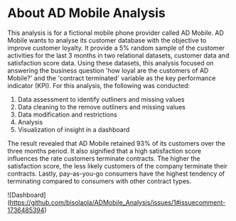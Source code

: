 # About AD Mobile Analysis
This analysis is for a fictional mobile phone provider called AD Mobile. AD Mobile wants to analyse its customer database with the objective to improve customer loyalty. 
It provide a 5% random sample of the customer activities for the last 3 months in two relational datasets, customer data and satisfaction score data. Using these datasets,
this analysis focused on answering the business question 'how loyal are the customers of AD Mobile?' and the 'contract terminated' variable as the key performance indicator (KPI). 
For this analysis, the following was conducted: 
1. Data assessment to identify outliners and missing values
2. Data cleaning to the remove outliners and missing values 
3. Data modification and restrictions
4. Analysis
5. Visualization of insight in a dashboard 

The result revealed that AD Mobile retained 93% of its customers over the three months period.
It also signified that a high satisfaction score influences the rate customers terminate contracts. The higher the satisfaction score, the less likely customers of the company terminate their contracts.
Lastly, pay-as-you-go consumers have the highest tendency of terminating compared to consumers with other contract types.

![Dashboard] (https://github.com/bisolaola/ADMobile_Analysis/issues/1#issuecomment-1736485394)

